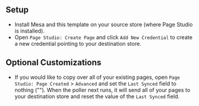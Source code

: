 ## Setup

* Install Mesa and this template on your source store (where Page Studio is installed).
* Open `Page Studio: Create Page` and click `Add New Credential` to create a new credential pointing to your destination store.

## Optional Customizations
* If you would like to copy over all of your existing pages, open `Page Studio: Page Created` > `Advanced` and set the `Last Synced` field to nothing ("").  When the poller next runs, it will send all of your pages to your destination store and reset the value of the `Last Synced` field.